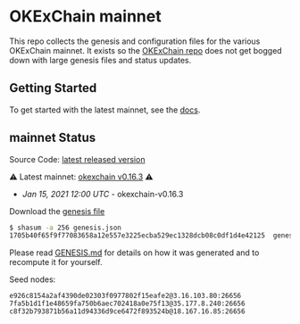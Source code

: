 # OKExChain mainnet

This repo collects the genesis and configuration files for the various OKExChain
mainnet. It exists so the [OKExChain repo](https://github.com/okex/okexchain)
does not get bogged down with large genesis files and status updates.

## Getting Started

To get started with the latest mainnet, see the
[docs](https://okexchain-docs.readthedocs.io/en/latest/getting-start/join-okexchain-mainnet.html).

## mainnet Status
Source Code: [latest released version](https://github.com/okex/okexchain/releases/tag/v0.16.3)

⚠️ Latest mainnet: [okexchain v0.16.3](https://github.com/okex/okexchain/releases/tag/v0.16.3) ⚠️
* *Jan 15, 2021 12:00 UTC* - okexchain-v0.16.3

Download the [genesis file](https://raw.githubusercontent.com/okex/mainnet/main/genesis.json)

```bash
$ shasum -a 256 genesis.json
1705b40f65f9f77083658a12e557e3225ecba529ec1328dcb08c0df1d4e42125  genesis.json
```
Please read [GENESIS.md](GENESIS.md) for details on how it was generated and
to recompute it for yourself.

Seed nodes:
```
e926c8154a2af4390de02303f0977802f15eafe2@3.16.103.80:26656
7fa5b1d1f1e48659fa750b6aec702418a0e75f13@35.177.8.240:26656
c8f32b793871b56a11d94336d9ce6472f893524b@18.167.16.85:26656
```
